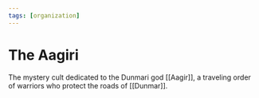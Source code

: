 ```yaml
---
tags: [organization]
---
```


# The Aagiri

The mystery cult dedicated to the Dunmari god [[Aagir]], a traveling order of warriors who protect the roads of [[Dunmar]]. 